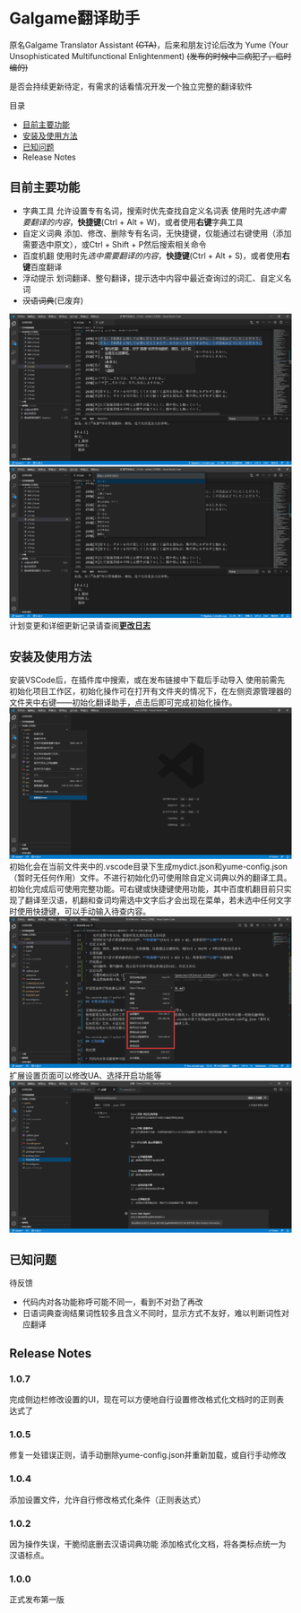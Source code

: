 # Galgame翻译助手

原名Galgame Translator Assistant ~~(GTA)~~，后来和朋友讨论后改为 Yume (Your Unsophisticated Multifunctional Enlightenment)
~~(发布的时候中二病犯了，临时编的)~~

是否会持续更新待定，有需求的话看情况开发一个独立完整的翻译软件

目录

* [目前主要功能](#目前主要功能)
* [安装及使用方法](#安装及使用方法)
* [已知问题](#已知问题)
* Release Notes

## 目前主要功能

* 字典工具
    允许设置专有名词，搜索时优先查找自定义名词表
    使用时先*选中需要翻译的内容*，**快捷键**(Ctrl + Alt + W)，或者使用**右键**字典工具
* 自定义词典
    添加、修改、删除专有名词，无快捷键，仅能通过右键使用（添加需要选中原文），或Ctrl + Shift + P然后搜索相关命令
* 百度机翻
    使用时先*选中需要翻译的内容*，**快捷键**(Ctrl + Alt + S)，或者使用**右键**百度翻译
* 浮动提示
    划词翻译、整句翻译，提示选中内容中最近查询过的词汇、自定义名词
* ~~汉语词典~~(已废弃)

![演示1](https://raw.githubusercontent.com/miracleXL/yume/master/pic/实用演示.png)
![演示2](https://raw.githubusercontent.com/miracleXL/yume/master/pic/修改自定义词典.png)
计划变更和详细更新记录请查阅[**更改日志**](https://github.com/miracleXL/yume/CHANGELOG.md)

## 安装及使用方法

安装VSCode后，在插件库中搜索，或在发布链接中下载后手动导入
使用前需先初始化项目工作区，初始化操作可在打开有文件夹的情况下，在左侧资源管理器的文件夹中右键——初始化翻译助手，点击后即可完成初始化操作。
![初始化操作演示](https://raw.githubusercontent.com/miracleXL/yume/master/pic/初始化.png)
初始化会在当前文件夹中的.vscode目录下生成mydict.json和yume-config.json（暂时无任何作用）文件。不进行初始化仍可使用除自定义词典以外的翻译工具。
初始化完成后可使用完整功能。可右键或快捷键使用功能，其中百度机翻目前只实现了翻译至汉语，机翻和查词均需选中文字后才会出现在菜单，若未选中任何文字时使用快捷键，可以手动输入待查内容。
![功能使用演示](https://raw.githubusercontent.com/miracleXL/yume/master/pic/右键.png)
扩展设置页面可以修改UA、选择开启功能等
![设置页面](https://raw.githubusercontent.com/miracleXL/yume/master/pic/设置.png)

## 已知问题

待反馈

* 代码内对各功能称呼可能不同一，看到不对劲了再改
* 日语词典查询结果词性较多且含义不同时，显示方式不友好，难以判断词性对应翻译

## Release Notes

### 1.0.7

完成侧边栏修改设置的UI，现在可以方便地自行设置修改格式化文档时的正则表达式了

### 1.0.5

修复一处错误正则，请手动删除yume-config.json并重新加载，或自行手动修改

### 1.0.4

添加设置文件，允许自行修改格式化条件（正则表达式）

### 1.0.2

因为操作失误，干脆彻底删去汉语词典功能
添加格式化文档，将各类标点统一为汉语标点。

### 1.0.0

正式发布第一版
